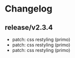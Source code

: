 # Changelog

## release/v2.3.4
* patch: css restyling (primo)
* patch: css restyling (primo)
* patch: css restyling (primo)
